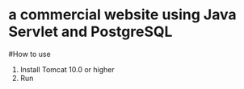 <h1>a commercial website using Java Servlet and PostgreSQL</h1>

#How to use
1. Install Tomcat 10.0 or higher
2. Run
